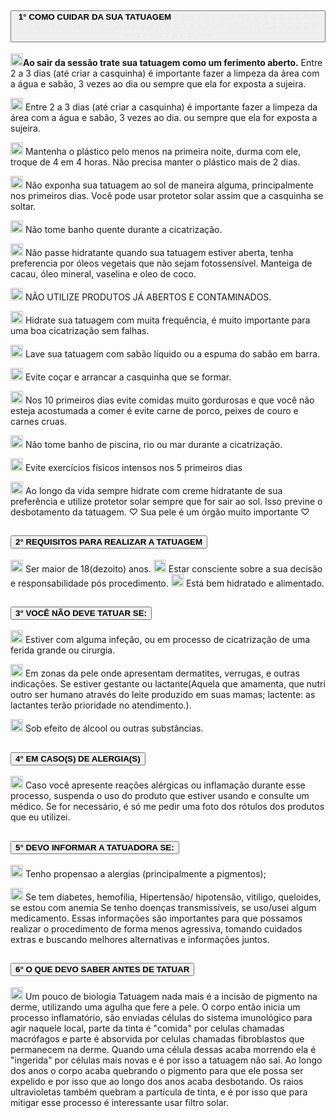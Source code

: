 <!DOCTYPE html>
<html lang="pt-br">

<head>
    <meta charset="UTF-8">
    <meta http-equiv="X-UA-Compatible" content="IE=edge">
    <meta name="viewport" content="width=device-width, initial-scale=1.0">
    <link rel="stylesheet" type="text/css" href="css/carousel.css">
    <link rel="stylesheet" type="text/css" href="css/texto.css">
    <title> Ditte.Tattoo </title>
</head>
<div class="container-fluid">
    <body>    
    <!-- LOGO -->
        <?php include "logo_menu.php";?>
        <!-- Carousel Bootstrap -->
        <div class="container-fluid">
            <?php include "carousel_index.php"   ?>
            <div class="accordion" id="accordionExample">
                <div class="accordion-item">
                    <h2 class="accordion-header" id="headingOne">
                        <button class="accordion-button" type="button" data-bs-toggle="collapse" data-bs-target="#collapseOne" aria-expanded="true" aria-controls="collapseOne">
                            <strong> 1° COMO CUIDAR DA SUA TATUAGEM <i style="opacity:1%">T   E   S    T   E   C   O   R   R   E   Ç   Ã  O   D   E   E   R   R   O  T   E   S    T   E   C   O   R   R   E   Ç   Ã  O   D   E   E   R   R   O  T   E   S    T   E   C   O   R   R   E   Ç   Ã  O   D   E   E   R   R   O T   E   S    T   E   C   O   R   R</i> </strong>
                        </button>
                    </h2>
                    <div id="collapseOne" class="accordion-collapse collapse show" aria-labelledby="headingOne" data-bs-parent="#accordionExample">
                        <div class="accordion-body">
                        <p>
                                <strong> <img width="20px" src="https://img.icons8.com/wired/64/000000/clubs.png" alt=""/>Ao sair da sessão trate sua tatuagem como um ferimento aberto.</strong> Entre 2 a 3 dias (até criar a casquinha) é importante fazer a limpeza da
                                área com a água e sabão, 3 vezes ao dia ou sempre que ela for exposta a
                                sujeira.
                            </p>
                            <p>
                                <img width="20px" src="https://img.icons8.com/wired/64/000000/clubs.png" alt="" />
                                Entre 2 a 3 dias (até criar a casquinha) é importante fazer a limpeza da
                                área com a água e sabão, 3 vezes ao dia. ou sempre que ela for exposta a
                                sujeira.
                            </p>
                            <p>
                                <img width="20px" src="https://img.icons8.com/wired/64/000000/clubs.png" alt="" />
                                Mantenha o plástico pelo menos na primeira noite, durma com ele,
                                troque de 4 em 4 horas. Não precisa manter o plástico mais de 2 dias.
                            </p>
                            <p>
                                <img width="20px" src="https://img.icons8.com/wired/64/000000/clubs.png" alt="" />
                                Não exponha sua tatuagem ao sol de maneira alguma, principalmente nos
                                primeiros dias. Você pode usar protetor solar assim que a casquinha se
                                soltar.
                            </p>
                            <p>
                                <img width="20px" src="https://img.icons8.com/wired/64/000000/clubs.png" alt="" />
                                Não tome banho quente durante a cicatrização.
                            </p>
                            <p>
                                <img width="20px" src="https://img.icons8.com/wired/64/000000/clubs.png" alt="" />
                                Não passe hidratante quando sua tatuagem estiver aberta, tenha
                                preferencia por óleos vegetais que não sejam fotossensível.
                                Manteiga de cacau, óleo mineral, vaselina e oleo de coco.
                            </p>
                            <p>
                                <img width="20px" src="https://img.icons8.com/wired/64/000000/clubs.png" alt="" />
                                NÃO UTILIZE PRODUTOS JÁ ABERTOS E CONTAMINADOS.
                            </p>
                            <p>
                                <img width="20px" src="https://img.icons8.com/wired/64/000000/clubs.png" alt="" />
                                Hidrate sua tatuagem com muita frequência, é muito importante
                                para uma boa cicatrização sem falhas.
                            </p>
                            <p>
                                <img width="20px" src="https://img.icons8.com/wired/64/000000/clubs.png" alt="" />
                                Lave sua tatuagem com sabão líquido ou a espuma do sabão em barra.
                            </p>
                            <p>
                                <img width="20px" src="https://img.icons8.com/wired/64/000000/clubs.png" alt="" />
                                Evite coçar e arrancar a
                                casquinha que se formar.
                            </p>
                            <p>
                                <img width="20px" src="https://img.icons8.com/wired/64/000000/clubs.png" alt="" />
                                Nos 10 primeiros dias evite comidas muito gordurosas e que você não
                                esteja acostumada a comer é evite carne de porco,
                                peixes de couro e carnes cruas.
                            </p>
                            <p>
                                <img width="20px" src="https://img.icons8.com/wired/64/000000/clubs.png" alt="" />
                                Não tome banho de piscina, rio ou mar durante a cicatrização.
                            </p>
                            <p>
                                <img width="20px" src="https://img.icons8.com/wired/64/000000/clubs.png" alt="" />
                                Evite exercícios físicos intensos nos 5 primeiros dias
                            </p>
                            <p>
                                <img width="20px" src="https://img.icons8.com/wired/64/000000/clubs.png"  alt=""/>
                                Ao longo da vida sempre hidrate com creme hidratante de sua
                                preferência e utilize protetor solar sempre que for sair ao sol.
                                Isso previne o desbotamento da tatuagem.
                                ♡ Sua pele é um órgão muito importante ♡
                            </p>
                        </div> 
                    </div>
                </div>
                <div class="accordion-item">
                    <h2 class="accordion-header" id="headingTwo">
                        <button class="accordion-button collapsed" type="button" data-bs-toggle="collapse" data-bs-target="#collapseTwo" aria-expanded="false" aria-controls="collapseTwo">
                            <strong> 2° REQUISITOS PARA REALIZAR A TATUAGEM </strong>
                        </button>
                    </h2>
                    <div id="collapseTwo" class="accordion-collapse collapse" aria-labelledby="headingTwo" data-bs-parent="#accordionExample">
                        <div class="accordion-body">
                            <p>
                                <img width="20px" src="https://img.icons8.com/wired/64/000000/clubs.png"  alt=""/>
                                Ser maior de 18(dezoito) anos.
                                <img width="20px" src="https://img.icons8.com/wired/64/000000/clubs.png"  alt=""/>
                                 Estar consciente sobre a sua decisão e responsabilidade pós procedimento.
                                <img width="20px" src="https://img.icons8.com/wired/64/000000/clubs.png"  alt=""/>
                                Está bem hidratado e alimentado.
                            </p>    
                        </div>
                    </div>
                </div>
                <div class="accordion-item">
                    <h2 class="accordion-header" id="headingThree">
                        <button class="accordion-button collapsed" type="button" data-bs-toggle="collapse" data-bs-target="#collapseThree" aria-expanded="false" aria-controls="collapseThree">
                            <strong> 3° VOCÊ NÃO DEVE TATUAR SE: </strong>
                        </button>
                    </h2>
                    <div id="collapseThree" class="accordion-collapse collapse" aria-labelledby="headingThree" data-bs-parent="#accordionExample">
                        <div class="accordion-body">
                            <p>
                                <img width="20px" src="https://img.icons8.com/wired/64/000000/clubs.png" alt="" />
                                Estiver com alguma infeção, ou em processo de cicatrização de uma ferida grande ou cirurgia.
                            </p>
                            <p>
                                <img width="20px" src="https://img.icons8.com/wired/64/000000/clubs.png" alt="" />
                                Em zonas da pele onde apresentam dermatites, verrugas, e
                                outras indicações. Se estiver gestante ou lactante(Aquela que amamenta, que nutri outro ser humano através do leite produzido em suas mamas; lactente: as lactantes terão prioridade no atendimento.).
                            </p>
                            <p>
                                <img width="20px" src="https://img.icons8.com/wired/64/000000/clubs.png"  alt=""/>
                                Sob efeito de álcool ou outras substâncias.
                            </p>
                        </div>
                    </div>
                </div>
                <!-- -->
                <div class="accordion-item">
                    <h2 class="accordion-header" id="headingFor">
                        <button class="accordion-button collapsed" type="button" data-bs-toggle="collapse" data-bs-target="#collapseFor" aria-expanded="false" aria-controls="collapseFor">
                            <strong> 4° EM CASO(S) DE ALERGIA(S) </strong>
                        </button>
                    </h2>
                    <div id="collapseFor" class="accordion-collapse collapse" aria-labelledby="headingFor" data-bs-parent="#accordionExample">
                        <div class="accordion-body">
                            <strong> </strong>
                            <p>
                                <img width="20px" src="https://img.icons8.com/wired/64/000000/clubs.png" alt="" />
                                Caso você apresente reações alérgicas ou inflamação durante esse
                                processo, suspenda o uso do produto que estiver usando e consulte
                                um médico. Se for necessário, é só me pedir uma foto dos rótulos dos produtos que eu utilizei.
                            </p>
                        </div>
                    </div>
                </div>
                <div class="accordion-item">
                    <h2 class="accordion-header" id="headingFive">
                        <button class="accordion-button collapsed" type="button" data-bs-toggle="collapse" data-bs-target="#collapseFive" aria-expanded="false" aria-controls="collapseFive">
                            <strong> 5° DEVO INFORMAR A TATUADORA SE: </strong>
                        </button>
                    </h2>
                    <div id="collapseFive" class="accordion-collapse collapse" aria-labelledby="headingFive" data-bs-parent="#accordionExample">
                        <div class="accordion-body">
                            <p>
                                <img width="20px" src="https://img.icons8.com/wired/64/000000/clubs.png"  alt=""/>
                                Tenho propensao a alergias (principalmente a pigmentos);
                            </p>
                            <p>
                                <img width="20px" src="https://img.icons8.com/wired/64/000000/clubs.png" alt="" />
                                Se tem diabetes, hemofilia, Hipertensão/ hipotensão, vitiligo, queloides, se estou com anemia
                                Se tenho doenças transmissíveis, se uso/usei algum medicamento. Essas informações
                                são importantes para que possamos realizar o procedimento de forma menos
                                agressiva, tomando cuidados extras e buscando melhores alternativas e
                                informações juntos.
                            </p>
                        </div>
                    </div>
                </div>
                <div class="accordion-item">
                    <h2 class="accordion-header" id="headingSix">
                        <button class="accordion-button collapsed" type="button" data-bs-toggle="collapse" data-bs-target="#collapseSix" aria-expanded="false" aria-controls="collapseSix">
                            <strong> 6° O QUE DEVO SABER ANTES DE TATUAR </strong>
                        </button>
                    </h2>
                    <div id="collapseSix" class="accordion-collapse collapse" aria-labelledby="headingSix" data-bs-parent="#accordionExample">
                        <div class="accordion-body">
                            <p>
                                <img width="20px" src="https://img.icons8.com/wired/64/000000/clubs.png"  alt=""/>
                                Um pouco de biologia Tatuagem nada mais é a incisão de pigmento na
                                derme, utilizando uma agulha que fere a pele. O corpo então inicia
                                um processo inflamatório, são enviadas células do sistema imunológico
                                para agir naquele local, parte da tinta é "comida" por celulas chamadas
                                macrófagos e parte é absorvida por celulas chamadas fibroblastos que
                                permanecem na derme. Quando uma célula dessas acaba morrendo ela é
                                "ingerida" por células mais novas e é por isso a tatuagem não sai.
                                Ao longo dos anos o corpo acaba quebrando o pigmento para que ele
                                possa ser expelido e por isso que ao longo dos anos acaba desbotando. Os
                                raios ultravioletas também quebram a partícula de tinta, e é por isso que
                                para mitigar esse processo é interessante usar filtro solar.
                            </p>
                        </div>
                    </div>
                </div>
            <div class="rodape_1">
                <?php include "rodape.php" ?>
            </div>
    </body>
</div>

</html>
